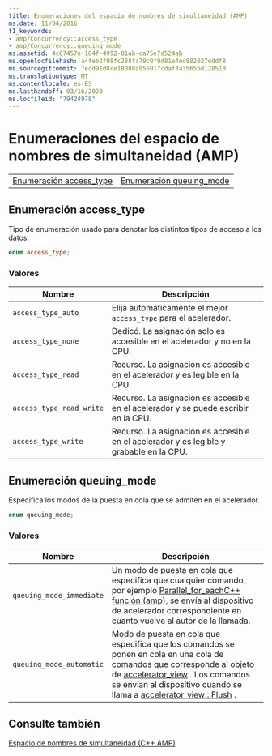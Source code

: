 ```yaml
---
title: Enumeraciones del espacio de nombres de simultaneidad (AMP)
ms.date: 11/04/2016
f1_keywords:
- amp/Concurrency::access_type
- amp/Concurrency::queuing_mode
ms.assetid: 4c87457e-184f-4992-81ab-ca75e7d524ab
ms.openlocfilehash: a4feb2f98fc288fa79c0f9d81e4ed882027eddf8
ms.sourcegitcommit: 7ecd91d8ce18088a956917cdaf3a3565bd128510
ms.translationtype: MT
ms.contentlocale: es-ES
ms.lasthandoff: 03/16/2020
ms.locfileid: "79424978"
---
```

# <a name="concurrency-namespace-enums-amp"></a>Enumeraciones del espacio de nombres de simultaneidad (AMP)

|||
|-|-|
|[Enumeración access_type](#access_type)|[Enumeración queuing_mode](#queuing_mode)|

## <a name="access_type"></a>Enumeración access_type

Tipo de enumeración usado para denotar los distintos tipos de acceso a los datos.

```cpp
enum access_type;
```

### <a name="values"></a>Valores

|Nombre|Descripción|
|----------|-----------------|
|`access_type_auto`|Elija automáticamente el mejor `access_type` para el acelerador.|
|`access_type_none`|Dedicó. La asignación solo es accesible en el acelerador y no en la CPU.|
|`access_type_read`|Recurso. La asignación es accesible en el acelerador y es legible en la CPU.|
|`access_type_read_write`|Recurso. La asignación es accesible en el acelerador y se puede escribir en la CPU.|
|`access_type_write`|Recurso. La asignación es accesible en el acelerador y es legible y grabable en la CPU.|

## <a name="queuing_mode"></a>Enumeración queuing_mode

Especifica los modos de la puesta en cola que se admiten en el acelerador.

```cpp
enum queuing_mode;
```

### <a name="values"></a>Valores

|Nombre|Descripción|
|----------|-----------------|
|`queuing_mode_immediate`|Un modo de puesta en cola que especifica que cualquier comando, por ejemplo [Parallel_for_eachC++ función (amp)](concurrency-namespace-functions-amp.md#parallel_for_each), se envía al dispositivo de acelerador correspondiente en cuanto vuelve al autor de la llamada.|
|`queuing_mode_automatic`|Modo de puesta en cola que especifica que los comandos se ponen en cola en una cola de comandos que corresponde al objeto de [accelerator_view](accelerator-view-class.md) . Los comandos se envían al dispositivo cuando se llama a [accelerator_view:: Flush](accelerator-view-class.md#flush) .|

## <a name="see-also"></a>Consulte también

[Espacio de nombres de simultaneidad (C++ AMP)](concurrency-namespace-cpp-amp.md)
